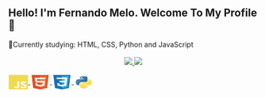 ## Hello! I'm Fernando Melo. Welcome To My Profile🥇

<div>
    📖Currently studying: HTML, CSS, Python and JavaScript<br/>
</div>

<div style="display: inline_block" align="center"><br>
  <a href="https://github.com/Fernando3107">
  <img height="180em" src="https://github-readme-stats.vercel.app/api?username=fernando3107&show_icons=true&theme=midnight-purple&include_all_commits=true&count_private=true"/>
  <img height="180em" src="https://github-readme-stats.vercel.app/api/top-langs/?username=fernando3107&layout=compact&langs_count=7&theme=midnight-purple"/>
    
</div>
  
<div style="display: inline_block"><br>
  <img align="center" alt="Fernando-Js" height="30" width="40" src="https://raw.githubusercontent.com/devicons/devicon/master/icons/javascript/javascript-plain.svg">
  <img align="center" alt="Fernando-HTML" height="30" width="40" src="https://raw.githubusercontent.com/devicons/devicon/master/icons/html5/html5-original.svg">
  <img align="center" alt="Fernando-CSS" height="30" width="40" src="https://raw.githubusercontent.com/devicons/devicon/master/icons/css3/css3-original.svg">
  <img align="center" alt="Fernando-Python" height="30" width="40" src="https://raw.githubusercontent.com/devicons/devicon/master/icons/python/python-original.svg">
</div>
